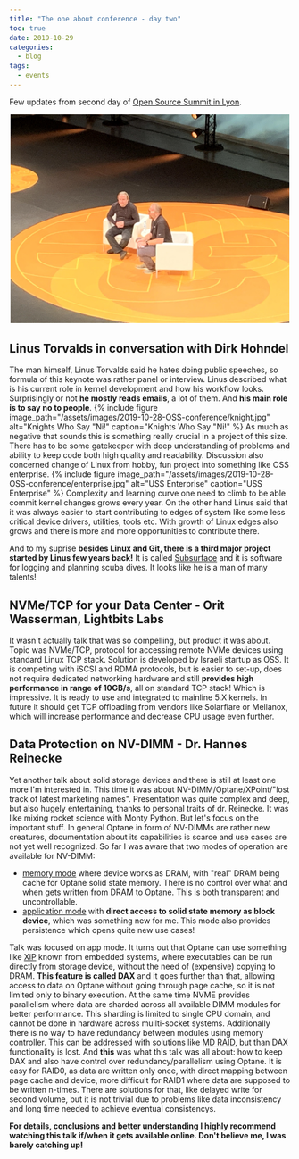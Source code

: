 ```yaml
---
title: "The one about conference - day two"
toc: true
date: 2019-10-29
categories:
  - blog
tags:
  - events
---
```

Few updates from second day of [Open Source Summit in Lyon](https://events19.linuxfoundation.org/events/open-source-summit-europe-2019/). 
<p align="center">
<img src="/assets/images/2019-10-28-OSS-conference/linus.jpg" width="500">
</p>


## Linus Torvalds in conversation with Dirk Hohndel
The man himself, Linus Torvalds said he hates doing public speeches, so formula of this keynote was rather panel or interview. Linus described what is his current role in kernel development and how his workflow looks. Surprisingly or not **he mostly reads emails**, a lot of them. And **his main role is to say no to people**. 
{% include figure image_path="/assets/images/2019-10-28-OSS-conference/knight.jpg" alt="Knights Who Say "Ni!" caption="Knights Who Say "Ni!" %}
As much as negative that sounds this is something really crucial in a project of this size. There has to be some gatekeeper with deep understanding of problems and ability to keep code both high quality and readability. Discussion also concerned change of Linux from hobby, fun project into something like OSS enterprise.
{% include figure image_path="/assets/images/2019-10-28-OSS-conference/enterprise.jpg" alt="USS Enterprise" caption="USS Enterprise" %}
Complexity and learning curve one need to climb to be able commit kernel changes grows every year. On the other hand Linus said that it was always easier to start contributing to edges of system like some less critical device drivers, utilities, tools etc. With growth of Linux edges also grows and there is more and more opportunities to contribute there.

And to my suprise **besides Linux and Git, there is a third major project started by Linus few years back!** It is called [Subsurface](https://en.wikipedia.org/wiki/Subsurface_(software)) and it is software for logging and planning scuba dives. It looks like he is a man of many talents!


## NVMe/TCP for your Data Center - Orit Wasserman, Lightbits Labs
It wasn't actually talk that was so compelling, but product it was about. Topic was NVMe/TCP, protocol for accessing remote NVMe devices using standard Linux TCP stack. Solution is developed by Israeli startup as OSS. It is competing with iSCSI and RDMA protocols, but is easier to set-up, does not require dedicated networking hardware and still **provides high performance in range of 10GB/s**, all on standard TCP stack! Which is impressive. It is ready to use and integrated to mainline 5.X kernels. In future it should get TCP offloading from vendors like Solarflare or Mellanox, which will increase performance and decrease CPU usage even further.


## Data Protection on NV-DIMM - Dr. Hannes Reinecke
Yet another talk about solid storage devices and there is still at least one more I'm interested in. This time it was about NV-DIMM/Optane/XPoint/"lost track of latest marketing names". Presentation was quite complex and deep, but also hugely entertaining, thanks to personal traits of dr. Reinecke. It was like mixing rocket science with Monty Python. But let's focus on the important stuff. In general Optane in form of NV-DIMMs are rather new creatures, documentation about its capabilities is scarce and use cases are not yet well recognized. So far I was aware that two modes of operation are available for NV-DIMM: 
  * [memory mode](https://thessdguy.com/intels-optane-two-confusing-modes-part-2-memory-mode/) where device works as DRAM, with "real" DRAM being cache for Optane solid state memory. There is no control over what and when gets written from DRAM to Optane. This is both transparent and uncontrollable.
  * [application mode](https://thessdguy.com/intels-optane-two-confusing-modes-part-3-app-direct-mode/) with **direct access to solid state memory as block device**, which was something new for me. This mode also provides persistence which opens quite new use cases!
  
Talk was focused on app mode. It turns out that Optane can use something like [XiP](https://en.wikipedia.org/wiki/Execute_in_place) known from embedded systems, where executables can be run directly from storage device, without the need of (expensive) copying to DRAM. **This feature is called DAX** and it goes further than that, allowing access to data on Optane without going through page cache, so it is not limited only to binary execution. At the same time NVME provides parallelism  where data are sharded across all available DIMM modules for better performance. This sharding is limited to single CPU domain, and cannot be done in hardware across muilti-socket systems. Additionally there is no way to have redundancy between modules using memory controller. This can be addressed with solutions like [MD RAID](https://www.thomas-krenn.com/en/wiki/Linux_Software_RAID), but than DAX functionality is lost. And **this** was what this talk was all about: how to keep DAX and also have control over redundancy/parallelism using Optane. It is easy for RAID0, as data are written only once, with direct mapping between page cache and device, more difficult for RAID1 where data are supposed to be written n-times. There are solutions for that, like delayed write for second volume, but it is not trivial due to problems like data inconsistency and long time needed to achieve eventual consistencys.

**For details, conclusions and better understanding I highly recommend watching this talk if/when it gets available online. Don't believe me, I was barely catching up!**


